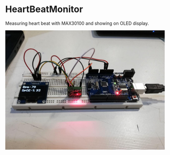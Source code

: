 # HeartBeatMonitor
Measuring heart beat with MAX30100 and showing on OLED display.

![alt text](https://raw.githubusercontent.com/kf1375/HeartBeatMonitor/master/img.jpg)

